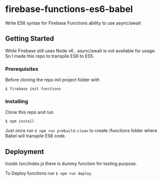 # firebase-functions-es6-babel

Write ES6 syntax for Firebase Functions
ability to use async/await

## Getting Started

While Firebase still uses Node v6 , async/await is not available for usage. So I made this repo to transpile ES6 to ES5.

### Prerequisites

Before cloning the repo init project folder with

`$ firebase init functions`

### Installing

Clone this repo and run

`$ npm install`

Just once run
`$ npm run prebuild:clean`
to create /functions folder where Babel will transpile ES6 code.

## Deployment

Inside /src/index.js there is dummy function for testing purpose.

To Deploy functions run
`$ npm run deploy`
